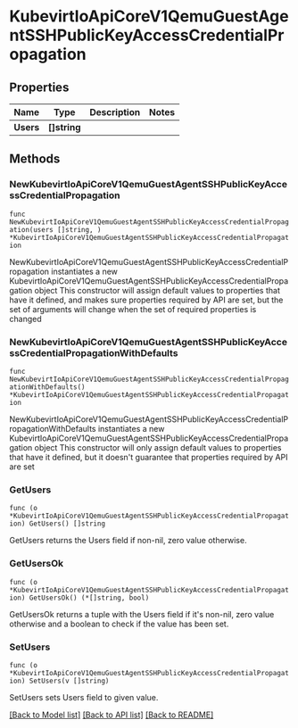 # KubevirtIoApiCoreV1QemuGuestAgentSSHPublicKeyAccessCredentialPropagation

## Properties

Name | Type | Description | Notes
------------ | ------------- | ------------- | -------------
**Users** | **[]string** |  | 

## Methods

### NewKubevirtIoApiCoreV1QemuGuestAgentSSHPublicKeyAccessCredentialPropagation

`func NewKubevirtIoApiCoreV1QemuGuestAgentSSHPublicKeyAccessCredentialPropagation(users []string, ) *KubevirtIoApiCoreV1QemuGuestAgentSSHPublicKeyAccessCredentialPropagation`

NewKubevirtIoApiCoreV1QemuGuestAgentSSHPublicKeyAccessCredentialPropagation instantiates a new KubevirtIoApiCoreV1QemuGuestAgentSSHPublicKeyAccessCredentialPropagation object
This constructor will assign default values to properties that have it defined,
and makes sure properties required by API are set, but the set of arguments
will change when the set of required properties is changed

### NewKubevirtIoApiCoreV1QemuGuestAgentSSHPublicKeyAccessCredentialPropagationWithDefaults

`func NewKubevirtIoApiCoreV1QemuGuestAgentSSHPublicKeyAccessCredentialPropagationWithDefaults() *KubevirtIoApiCoreV1QemuGuestAgentSSHPublicKeyAccessCredentialPropagation`

NewKubevirtIoApiCoreV1QemuGuestAgentSSHPublicKeyAccessCredentialPropagationWithDefaults instantiates a new KubevirtIoApiCoreV1QemuGuestAgentSSHPublicKeyAccessCredentialPropagation object
This constructor will only assign default values to properties that have it defined,
but it doesn't guarantee that properties required by API are set

### GetUsers

`func (o *KubevirtIoApiCoreV1QemuGuestAgentSSHPublicKeyAccessCredentialPropagation) GetUsers() []string`

GetUsers returns the Users field if non-nil, zero value otherwise.

### GetUsersOk

`func (o *KubevirtIoApiCoreV1QemuGuestAgentSSHPublicKeyAccessCredentialPropagation) GetUsersOk() (*[]string, bool)`

GetUsersOk returns a tuple with the Users field if it's non-nil, zero value otherwise
and a boolean to check if the value has been set.

### SetUsers

`func (o *KubevirtIoApiCoreV1QemuGuestAgentSSHPublicKeyAccessCredentialPropagation) SetUsers(v []string)`

SetUsers sets Users field to given value.



[[Back to Model list]](../README.md#documentation-for-models) [[Back to API list]](../README.md#documentation-for-api-endpoints) [[Back to README]](../README.md)



